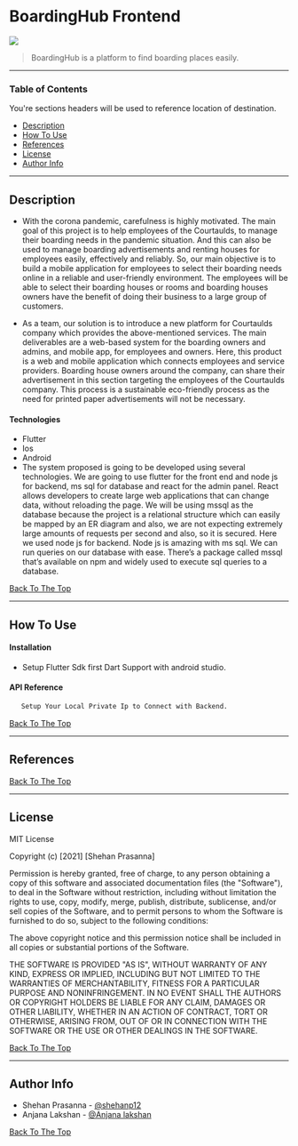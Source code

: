 
# BoardingHub Frontend

![](https://github.com/shehanp12/BoardingHub-frontend/tree/master/gif/Boardinghub(1).gif)

> BoardingHub is a platform to find boarding places easily.

---

### Table of Contents
You're sections headers will be used to reference location of destination.

- [Description](#description)
- [How To Use](#how-to-use)
- [References](#references)
- [License](#license)
- [Author Info](#author-info)

---

## Description
- With the corona pandemic, carefulness is highly motivated. The main goal of this project is to
help employees of the Courtaulds, to manage their boarding needs in the pandemic situation.
And this can also be used to manage boarding advertisements and renting houses for
employees easily, effectively and reliably. So, our main objective is to build a mobile application
for employees to select their boarding needs online in a reliable and user-friendly environment.
The employees will be able to select their boarding houses or rooms and boarding houses
owners have the benefit of doing their business to a large group of customers.

- As a team, our solution is to introduce a new platform for Courtaulds company which provides
the above-mentioned services. The main deliverables are a web-based system for the boarding
owners and admins, and mobile app, for employees and owners. Here, this product is a web
and mobile application which connects employees and service providers.
Boarding house owners around the company, can share their advertisement in this section
targeting the employees of the Courtaulds company. This process is a sustainable eco-friendly
process as the need for printed paper advertisements will not be necessary.



#### Technologies

- Flutter
- Ios
- Android
- The system proposed is going to be developed using several technologies. We are going
to use flutter for the front end and node js for backend, ms sql for database and react for
the admin panel. React allows developers to create large web applications that can
change data, without reloading the page.
We will be using mssql as the database because the project is a relational structure which
can easily be mapped by an ER diagram and also, we are not expecting extremely large
amounts of requests per second and also, so it is secured. Here we used node js for
backend. Node js is amazing with ms sql. We can run queries on our database with ease.
There’s a package called mssql that’s available on npm and widely used to execute sql
queries to a database.

[Back To The Top](#read-me-template)

---

## How To Use

#### Installation
- Setup Flutter Sdk first Dart Support with android studio.


#### API Reference

```html
   Setup Your Local Private Ip to Connect with Backend.
```
[Back To The Top](#read-me-template)

---

## References
[Back To The Top](#read-me-template)

---

## License

MIT License

Copyright (c) [2021] [Shehan Prasanna]

Permission is hereby granted, free of charge, to any person obtaining a copy
of this software and associated documentation files (the "Software"), to deal
in the Software without restriction, including without limitation the rights
to use, copy, modify, merge, publish, distribute, sublicense, and/or sell
copies of the Software, and to permit persons to whom the Software is
furnished to do so, subject to the following conditions:

The above copyright notice and this permission notice shall be included in all
copies or substantial portions of the Software.

THE SOFTWARE IS PROVIDED "AS IS", WITHOUT WARRANTY OF ANY KIND, EXPRESS OR
IMPLIED, INCLUDING BUT NOT LIMITED TO THE WARRANTIES OF MERCHANTABILITY,
FITNESS FOR A PARTICULAR PURPOSE AND NONINFRINGEMENT. IN NO EVENT SHALL THE
AUTHORS OR COPYRIGHT HOLDERS BE LIABLE FOR ANY CLAIM, DAMAGES OR OTHER
LIABILITY, WHETHER IN AN ACTION OF CONTRACT, TORT OR OTHERWISE, ARISING FROM,
OUT OF OR IN CONNECTION WITH THE SOFTWARE OR THE USE OR OTHER DEALINGS IN THE
SOFTWARE.

[Back To The Top](#read-me-template)

---

## Author Info

- Shehan Prasanna - [@shehanp12](https://github.com/shehanp12)
- Anjana Lakshan - [@Anjana lakshan](https://github.com/Anjana-lakshan)



[Back To The Top](#read-me-template)
